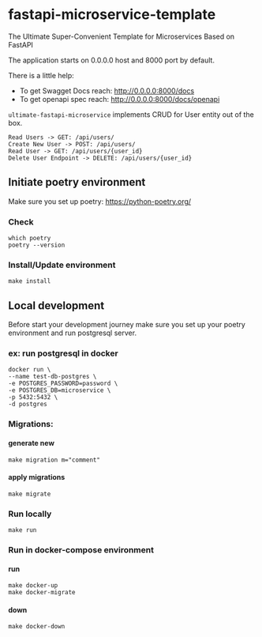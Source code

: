 # fastapi-microservice-template
The Ultimate Super-Convenient Template for Microservices Based on FastAPI

The application starts on 0.0.0.0 host and 8000 port by default.

There is a little help:
- To get Swagget Docs reach: http://0.0.0.0:8000/docs
- To get openapi spec reach: http://0.0.0.0:8000/docs/openapi

`ultimate-fastapi-microservice` implements CRUD for User entity out of the box.

```
Read Users -> GET: /api/users/
Create New User -> POST: /api/users/
Read User -> GET: /api/users/{user_id}
Delete User Endpoint -> DELETE: /api/users/{user_id}
```


## Initiate poetry environment
Make sure you set up poetry: https://python-poetry.org/

### Check
    which poetry
    poetry --version

### Install/Update environment

    make install

## Local development
Before start your development journey make sure you set up your poetry environment and run postgresql server.

### ex: run postgresql in docker
    docker run \
    --name test-db-postgres \
    -e POSTGRES_PASSWORD=password \
    -e POSTGRES_DB=microservice \
    -p 5432:5432 \
    -d postgres

### Migrations:

#### generate new
    make migration m="comment"

#### apply migrations
    make migrate

### Run locally
    make run

### Run in docker-compose environment
    
#### run
    make docker-up
    make docker-migrate

#### down
    make docker-down